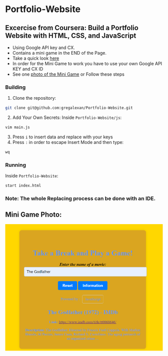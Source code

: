 # Portfolio-Website
## Excercise from Coursera: Build a Portfolio Website with HTML, CSS, and JavaScript
* Using Google API key and CX.
* Contains a mini game in the END of the Page.
* Take a quick look [here](https://www.youtube.com/watch?v=dQw4w9WgXcQ&pp=ygUXbmV2ZXIgZ29ubmEgZ2l2ZSB5b3UgdXA%3D)
* In order for the Mini Game to work you have to use your own
Google API KEY and CX ID
* See one [photo of the Mini Game](#mini-game-photo) or Follow these steps
### Building
1. Clone the repository:
```sh
git clone git@github.com:gregalexan/Portfolio-Website.git
```
2. Add Your Own Secrets:
Inside `Portfolio-Website/js`:
```sh
vim main.js
```
3. Press `i` to insert data and replace with your keys
4. Press `:` in order to escape Insert Mode and then type:
```sh
wq
```
### Running
Inside `Portfolio-Website`:
```sh
start index.html
```
### Note: The whole Replacing process can be done with an IDE.
## Mini Game Photo:
![This is what it looks like](https://github.com/gregalexan/Portfolio-Website/blob/main/MiniGame.png)
